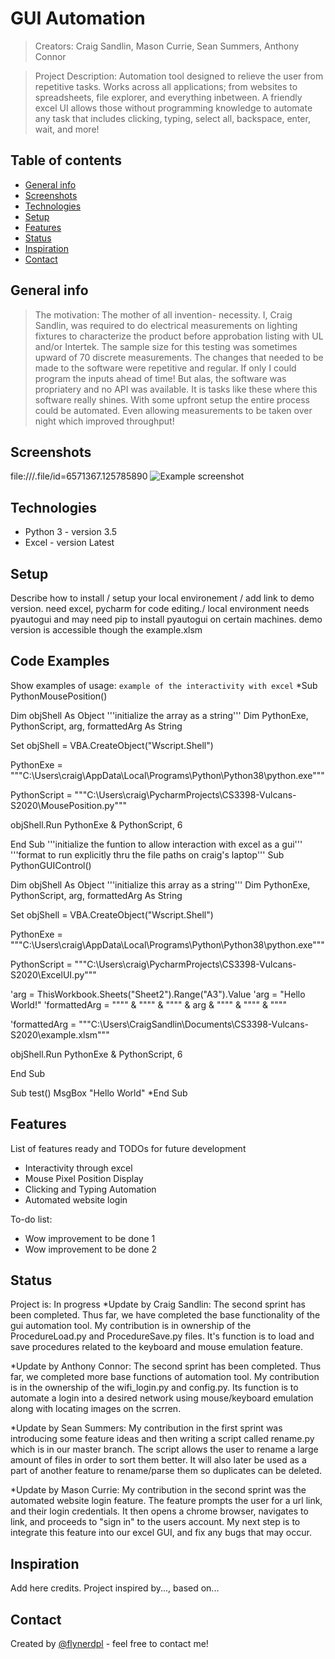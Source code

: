 # GUI Automation
> Creators: Craig Sandlin, Mason Currie, Sean Summers, Anthony Connor

> Project Description: Automation tool designed to relieve the user from repetitive tasks. Works across all applications; from websites to spreadsheets, file explorer, and everything inbetween. A friendly excel UI allows those without programming knowledge to automate any task that includes clicking, typing, select all, backspace, enter, wait, and more! 

## Table of contents
* [General info](#general-info)
* [Screenshots](#screenshots)
* [Technologies](#technologies)
* [Setup](#setup)
* [Features](#features)
* [Status](#status)
* [Inspiration](#inspiration)
* [Contact](#contact)

## General info
> The motivation: The mother of all invention- necessity. I, Craig Sandlin, was required to do electrical measurements on lighting fixtures to characterize the product before approbation listing with UL and/or Intertek. The sample size for this testing was sometimes upward of 70 discrete measurements. The changes that needed to be made to the software were repetitive and regular. If only I could program the inputs ahead of time! But alas, the software was propriatery and no API was available. It is tasks like these where this software really shines. With some upfront setup the entire process could be automated. Even allowing measurements to be taken over night which improved throughput!

## Screenshots
file:///.file/id=6571367.125785890
![Example screenshot](./img/screenshot.png)

## Technologies
* Python 3 - version 3.5
* Excel - version Latest

## Setup
Describe how to install / setup your local environement / add link to demo version.
need excel, pycharm for code editing./ local environment needs pyautogui and may need pip to install pyautogui on certain machines. demo version is accessible though the example.xlsm

## Code Examples
Show examples of usage:
`example of the interactivity with excel`
*Sub PythonMousePosition()

Dim objShell As Object
'''initialize the array as a string'''
Dim PythonExe, PythonScript, arg, formattedArg As String

Set objShell = VBA.CreateObject("Wscript.Shell")

PythonExe = """C:\Users\craig\AppData\Local\Programs\Python\Python38\python.exe"""

PythonScript = """C:\Users\craig\PycharmProjects\CS3398-Vulcans-S2020\MousePosition.py"""

objShell.Run PythonExe & PythonScript, 6


End Sub
'''initialize the funtion to allow interaction with excel as a gui'''
'''format to run explicitly thru the file paths on craig's laptop'''
Sub PythonGUIControl()

Dim objShell As Object
'''initialize this array as a string'''
Dim PythonExe, PythonScript, arg, formattedArg As String

Set objShell = VBA.CreateObject("Wscript.Shell")

PythonExe = """C:\Users\craig\AppData\Local\Programs\Python\Python38\python.exe"""

PythonScript = """C:\Users\craig\PycharmProjects\CS3398-Vulcans-S2020\ExcelUI.py"""

'arg = ThisWorkbook.Sheets("Sheet2").Range("A3").Value
'arg = "Hello World!"
'formattedArg = """" & """" & """" & arg & """" & """" & """"

'formattedArg = """C:\\Users\\CraigSandlin\\Documents\\CS3398-Vulcans-S2020\example.xlsm"""

objShell.Run PythonExe & PythonScript, 6


End Sub

Sub test()
MsgBox "Hello World"
*End Sub

## Features
List of features ready and TODOs for future development
* Interactivity through excel
* Mouse Pixel Position Display
* Clicking and Typing Automation
* Automated website login

To-do list:
* Wow improvement to be done 1
* Wow improvement to be done 2

## Status
Project is: In progress
*Update by Craig Sandlin: The second sprint has been completed. Thus far, we have completed the base functionality of the gui automation tool. My contribution is in ownership of the ProcedureLoad.py and ProcedureSave.py files. It's function is to load and save procedures related to the keyboard and mouse emulation feature.

*Update by Anthony Connor: The second sprint has been completed. Thus far, we completed more base functions of automation tool. My contribution is in the ownership of the wifi_login.py and config.py. Its function is to automate a login into a desired network using mouse/keyboard emulation along with locating images on the scrren.

*Update by Sean Summers: My contribution in the first sprint was introducing some feature ideas and then writing a script called rename.py which is in our master branch. The script allows the user to rename a large amount of files in order to sort them better. It will also later be used as a part of another feature to rename/parse them so duplicates can be deleted.

*Update by Mason Currie: My contribution in the second sprint was the automated website login feature. The feature prompts the user for a url link, and their login credentials. It then opens a chrome browser, navigates to link, and proceeds to "sign in" to the users account. My next step is to integrate this feature into our excel GUI, and fix any bugs that may occur.

## Inspiration
Add here credits. Project inspired by..., based on...

## Contact
Created by [@flynerdpl](https://www.flynerd.pl/) - feel free to contact me!
